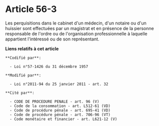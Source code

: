 # Article 56-3

Les perquisitions dans le cabinet d'un médecin, d'un notaire ou d'un huissier sont effectuées par un magistrat et en présence
de la personne responsable de l'ordre ou de l'organisation professionnelle à laquelle appartient l'intéressé ou de son
représentant.

**Liens relatifs à cet article**

	**Codifié par**:

	  - Loi n°57-1426 du 31 décembre 1957

	**Modifié par**:

	  - Loi n°2011-94 du 25 janvier 2011 - art. 32

	**Cité par**:

	  - CODE DE PROCEDURE PENALE - art. 96 (V)
	  - Code de la consommation - art. L512-61 (VD)
	  - Code de procédure pénale - art. 695-41 (VD)
	  - Code de procédure pénale - art. 706-96 (VT)
	  - Code monétaire et financier - art. L621-12 (V)

